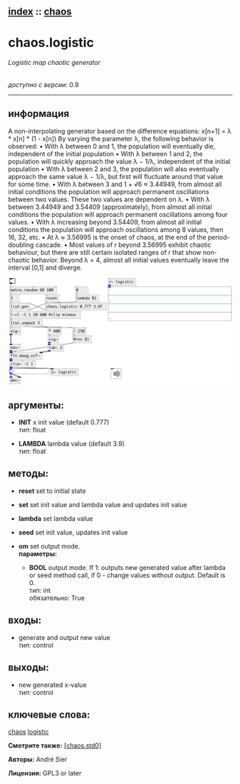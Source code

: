 [index](index.html) :: [chaos](category_chaos.html)
---

# chaos.logistic

###### Logistic map chaotic generator

*доступно с версии:* 0.9

---


## информация
A non-interpolating generator based on the difference equations: x[n+1] = λ * x[n] * (1 - x[n]) By varying the parameter λ, the following behavior is observed: • With λ between 0 and 1, the population will eventually die, independent of the initial population • With λ between 1 and 2, the population will quickly approach the value λ − 1/λ, independent of the initial population • With λ between 2 and 3, the population will also eventually approach the same value λ − 1/λ, but first will fluctuate around that value for some time. • With λ between 3 and 1 + √6 ≈ 3.44949, from almost all initial conditions the population will approach permanent oscillations between two values. These two values are dependent on λ. • With λ between 3.44949 and 3.54409 (approximately), from almost all initial conditions the population will approach permanent oscillations among four values. • With λ increasing beyond 3.54409, from almost all initial conditions the population will approach oscillations among 8 values, then 16, 32, etc. • At λ ≈ 3.56995 is the onset of chaos, at the end of the period-doubling cascade. • Most values of r beyond 3.56995 exhibit chaotic behaviour, but there are still certain isolated ranges of r that show non-chaotic behavior. Beyond λ = 4, almost all initial values eventually leave the interval [0,1] and diverge.


[![example](../examples/img/chaos.logistic.jpg)](../examples/pd/chaos.logistic.pd)



## аргументы:

* **INIT**
x init value (default 0.777)<br>
_тип:_ float<br>

* **LAMBDA**
lambda value (default 3.9)<br>
_тип:_ float<br>



## методы:

* **reset**
set to initial state<br>

* **set**
set init value and lambda value and updates init value<br>

* **lambda**
set lambda value<br>

* **seed**
set init value, updates init value<br>

* **om**
set output mode.<br>
  __параметры:__
  - **BOOL** output mode. If 1: outputs new generated value after lambda or seed method call, if 0 - change values without output. Default is 0.<br>
    тип: int <br>
    обязательно: True <br>






## входы:

* generate and output new value<br>
_тип:_ control



## выходы:

* new generated x-value<br>
_тип:_ control



## ключевые слова:

[chaos](keywords/chaos.html)
[logistic](keywords/logistic.html)



**Смотрите также:**
[\[chaos.std0\]](chaos.std0.html)




**Авторы:** André Sier




**Лицензия:** GPL3 or later





